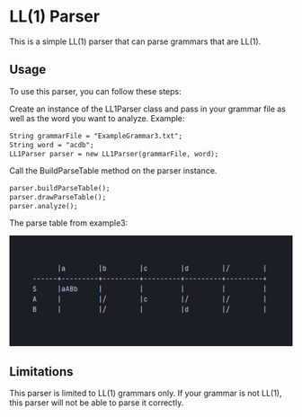 
# LL(1) Parser
This is a simple LL(1) parser that can parse grammars that are LL(1).

## Usage
To use this parser, you can follow these steps:

 
Create an instance of the LL1Parser class and pass in your grammar file as well as the word you want to analyze.
Example:
	
    String grammarFile = "ExampleGrammar3.txt";
    String word = "acdb";
    LL1Parser parser = new LL1Parser(grammarFile, word);
    
Call the BuildParseTable method on the parser instance.

    parser.buildParseTable();
    parser.drawParseTable();
    parser.analyze();

The parse table from example3:

![parse table](https://raw.githubusercontent.com/Exanim/LL1-parser/main/Screenshot_215.png)

## Limitations
This parser is limited to LL(1) grammars only. If your grammar is not LL(1), this parser will not be able to parse it correctly.
